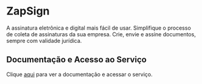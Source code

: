 # ZapSign

A assinatura eletrônica e digital mais fácil de usar. Simplifique o processo de coleta de assinaturas da sua empresa. Crie, envie e assine documentos, sempre com validade jurídica.

## Documentação e Acesso ao Serviço

Clique [aqui](https://zapsign.com.br) para ver a documentação e acessar o serviço.